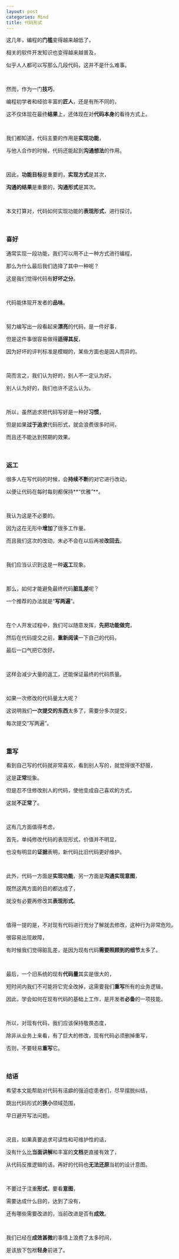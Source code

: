 ```yaml
---
layout: post
categories: Mind
title: 代码形式
---
```


这几年，编程的**门槛**变得越来越低了，

相关的软件开发知识也变得越来越普及，

似乎人人都可以写那么几段代码，这并不是什么难事。

<br/>

然而，作为一门**技巧**，

编程初学者和经验丰富的**匠人**，还是有所不同的，

这不仅体现在最终**结果**上，还体现在对**代码本身**的看待方式上。

<br/>

我们都知道，代码主要的作用是**实现功能**，

与他人合作的时候，代码还能起到**沟通想法**的作用。

<br/>

因此，**功能目标**是重要的，**实现方式**是其次，

**沟通的结果**是重要的，**沟通形式**是其次。

<br/>

本文打算对，代码如何实现功能的**表现形式**，进行探讨。

<br/>

### 喜好

通常实现一段功能，我们可以用不止一种方式进行编程，

那么为什么最后我们选择了其中一种呢？

这是我们觉得代码有**好坏之分**。

<br/>

代码能体现开发者的**品味**。

<br/>

努力编写出一段看起来**漂亮**的代码，是一件好事，

但是这件事很容易做得**适得其反**，

因为好坏的评判标准是模糊的，某些方面也是因人而异的。

<br/>

简而言之，我们认为好的，别人不一定认为好。

别人认为好的，我们也许不这么认为。

<br/>

所以，虽然追求把代码写好是一种好**习惯**，

但是如果**过于追求**代码形式，就会浪费很多时间，

而且还不能达到预期的效果。

<br/>

### 返工

很多人在写代码的时候，会**持续不断**的对它进行改动，

以便让代码在每时每刻都保持**“优雅”**。

<br/>

我认为这是不必要的。

因为这在无形中**增加**了很多工作量。

而且我们这次的改动，未必不会在以后再被**改回去**。

<br/>

我们应当认识到这是一种**返工**现象。

<br/>

那么，如何才能避免最终代码**脏乱差**呢？

一个推荐的办法就是“**写两遍**”。

<br/>

在个人开发过程中，我们可以随意发挥，**先把功能做完**，

然后在代码提交之前，**重新阅读**一下自己的代码，

最后一口气把它改好。

<br/>

这样会减少大量的返工，还能保证最终的代码质量。

<br/>

如果一次修改的代码量太大呢？

这说明我们**一次提交的东西**太多了，需要分多次提交，

每次提交“写两遍”。

<br/>

### 重写

看到自己写的代码就非常喜欢，看到别人写的，就觉得很不舒服，

这是**正常**现象。

但是忍不住修改别人的代码，使他变成自己喜欢的方式，

这就**不正常**了。

<br/>

这有几方面值得考虑，

首先，单纯修改代码的表现形式，价值并不明显，

也没有明显的**证据**表明，新代码比旧代码更好维护。

<br/>

此外，代码一方面是**实现功能**，另一方面是**沟通实现意图**，

既然这两方面的目的都达成了，

就没有必要再修改其**表现形式**。

<br/>

值得一提的是，不对现有代码进行充分了解就去修改，这种行为非常危险。

很容易出现故障，

有时候我们觉得脏乱差，是因为现有代码**需要照顾到的细节**太多了。

<br/>

最后，一个旧系统的现有**代码量**其实是很大的，

短时间内我们不可能将它完全改掉，这需要我们**重写**所有的业务逻辑，

因此，学会如何在现有代码的基础上工作，是开发者**必备**的一项技能。

<br/>

所以，对现有代码，我们应该保持敬畏态度，

除非从业务上来看，有了巨大的修改，现有代码必须删掉重写，

否则，不要轻易**重写**它。

<br/>

### 结语

希望本文能帮助对代码有洁癖的强迫症患者们，尽早摆脱纠结，

跳出代码形式的**狭小**领域范围，

早日避开写法问题。

<br/>

况且，如果真要追求可读性和可维护性的话，

没有什么比**当面讲解**和丰富的**文档**更直接有效了，

从代码反推逻辑的话，再好的代码也**无法还原**当初的设计意图。

<br/>

不要过于注重**形式**，要看**意图**，

需要达成什么目的，达到了没有，

还有哪些需要改进的，当前改进是否有**成效**。

<br/>

我们已经在**成效甚微**的事情上浪费了太多时间，

是该放下包袱**轻身**前进了。